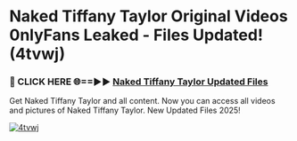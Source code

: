 # Naked Tiffany Taylor Original Videos 0nlyFans Leaked - Files Updated! (4tvwj)

<h3>🔴 CLICK HERE 🌐==►► <a href="https://tinyurl.com/up5wt9bj" rel="nofollow">Naked Tiffany Taylor Updated Files</a></h3>

Get Naked Tiffany Taylor and all content. Now you can access all videos and pictures of Naked Tiffany Taylor. New Updated Files 2025!

[![4tvwj](https://i.imgur.com/ABiUzMV.gif)](https://tinyurl.com/up5wt9bj)
